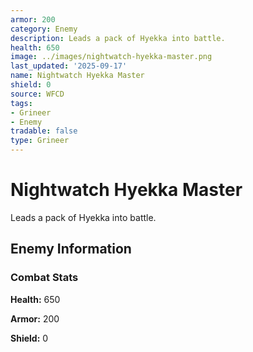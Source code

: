 ```yaml
---
armor: 200
category: Enemy
description: Leads a pack of Hyekka into battle.
health: 650
image: ../images/nightwatch-hyekka-master.png
last_updated: '2025-09-17'
name: Nightwatch Hyekka Master
shield: 0
source: WFCD
tags:
- Grineer
- Enemy
tradable: false
type: Grineer
---
```


# Nightwatch Hyekka Master

Leads a pack of Hyekka into battle.

## Enemy Information

### Combat Stats

**Health:** 650

**Armor:** 200

**Shield:** 0

